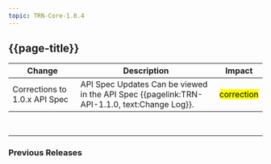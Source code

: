 ```yaml
---
topic: TRN-Core-1.0.4
---
```

<div class="bars-blg-expander">
<div class="bars-blg-expander-entry" id="v1.1.0">

## {{page-title}}

| Change                                   | Description                            | Impact                          | 
|------------------------------------------|----------------------------------------|---------------------------------|
| Corrections to 1.0.x API Spec         | API Spec Updates Can be viewed in the API Spec {{pagelink:TRN-API-1.1.0, text:Change Log}}. | <mark style="background-color: Yellow">correction</mark> |


<br>
<hr>

### Previous Releases